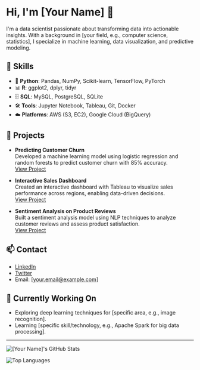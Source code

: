 # Hi, I'm [Your Name] 👋

I'm a data scientist passionate about transforming data into actionable insights. With a background in [your field, e.g., computer science, statistics], I specialize in machine learning, data visualization, and predictive modeling.

## 🔧 Skills

- 🐍 **Python**: Pandas, NumPy, Scikit-learn, TensorFlow, PyTorch
- 📊 **R**: ggplot2, dplyr, tidyr
- 🗄️ **SQL**: MySQL, PostgreSQL, SQLite
- 🛠️ **Tools**: Jupyter Notebook, Tableau, Git, Docker
- ☁️ **Platforms**: AWS (S3, EC2), Google Cloud (BigQuery)

## 🚀 Projects

- **Predicting Customer Churn**  
  Developed a machine learning model using logistic regression and random forests to predict customer churn with 85% accuracy.  
  [View Project](https://github.com/[yourusername]/customer-churn)

- **Interactive Sales Dashboard**  
  Created an interactive dashboard with Tableau to visualize sales performance across regions, enabling data-driven decisions.  
  [View Project](https://github.com/[yourusername]/sales-dashboard)

- **Sentiment Analysis on Product Reviews**  
  Built a sentiment analysis model using NLP techniques to analyze customer reviews and assess product satisfaction.  
  [View Project](https://github.com/[yourusername]/sentiment-analysis)

## 📫 Contact

- [LinkedIn](https://linkedin.com/in/[yourlinkedin])
- [Twitter](https://twitter.com/[yourtwitter])
- Email: [your.email@example.com]

## 🌱 Currently Working On

- Exploring deep learning techniques for [specific area, e.g., image recognition].
- Learning [specific skill/technology, e.g., Apache Spark for big data processing].

---

![[Your Name]'s GitHub Stats](https://github-readme-stats.vercel.app/api?username=[yourusername]&show_icons=true&theme=radical)

![Top Languages](https://github-readme-stats.vercel.app/api/top-langs/?username=[yourusername]&layout=compact)
